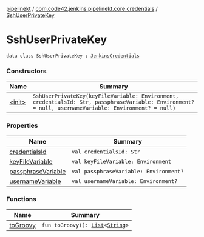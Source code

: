[pipelinekt](../../index.md) / [com.code42.jenkins.pipelinekt.core.credentials](../index.md) / [SshUserPrivateKey](./index.md)

# SshUserPrivateKey

`data class SshUserPrivateKey : `[`JenkinsCredentials`](../-jenkins-credentials/index.md)

### Constructors

| Name | Summary |
|---|---|
| [&lt;init&gt;](-init-.md) | `SshUserPrivateKey(keyFileVariable: Environment, credentialsId: Str, passphraseVariable: Environment? = null, usernameVariable: Environment? = null)` |

### Properties

| Name | Summary |
|---|---|
| [credentialsId](credentials-id.md) | `val credentialsId: Str` |
| [keyFileVariable](key-file-variable.md) | `val keyFileVariable: Environment` |
| [passphraseVariable](passphrase-variable.md) | `val passphraseVariable: Environment?` |
| [usernameVariable](username-variable.md) | `val usernameVariable: Environment?` |

### Functions

| Name | Summary |
|---|---|
| [toGroovy](to-groovy.md) | `fun toGroovy(): `[`List`](https://kotlinlang.org/api/latest/jvm/stdlib/kotlin.collections/-list/index.html)`<`[`String`](https://kotlinlang.org/api/latest/jvm/stdlib/kotlin/-string/index.html)`>` |

